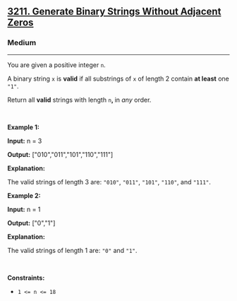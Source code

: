 <h2><a href="https://leetcode.com/problems/generate-binary-strings-without-adjacent-zeros">3211. Generate Binary Strings Without Adjacent Zeros</a></h2><h3>Medium</h3><hr><p>You are given a positive integer <code>n</code>.</p>

<p>A binary string <code>x</code> is <strong>valid</strong> if all <span data-keyword="substring-nonempty">substrings</span> of <code>x</code> of length 2 contain <strong>at least</strong> one <code>&quot;1&quot;</code>.</p>

<p>Return all <strong>valid</strong> strings with length <code>n</code><strong>, </strong>in <em>any</em> order.</p>

<p>&nbsp;</p>
<p><strong class="example">Example 1:</strong></p>

<div class="example-block">
<p><strong>Input:</strong> <span class="example-io">n = 3</span></p>

<p><strong>Output:</strong> <span class="example-io">[&quot;010&quot;,&quot;011&quot;,&quot;101&quot;,&quot;110&quot;,&quot;111&quot;]</span></p>

<p><strong>Explanation:</strong></p>

<p>The valid strings of length 3 are: <code>&quot;010&quot;</code>, <code>&quot;011&quot;</code>, <code>&quot;101&quot;</code>, <code>&quot;110&quot;</code>, and <code>&quot;111&quot;</code>.</p>
</div>

<p><strong class="example">Example 2:</strong></p>

<div class="example-block">
<p><strong>Input:</strong> <span class="example-io">n = 1</span></p>

<p><strong>Output:</strong> <span class="example-io">[&quot;0&quot;,&quot;1&quot;]</span></p>

<p><strong>Explanation:</strong></p>

<p>The valid strings of length 1 are: <code>&quot;0&quot;</code> and <code>&quot;1&quot;</code>.</p>
</div>

<p>&nbsp;</p>
<p><strong>Constraints:</strong></p>

<ul>
	<li><code>1 &lt;= n &lt;= 18</code></li>
</ul>
